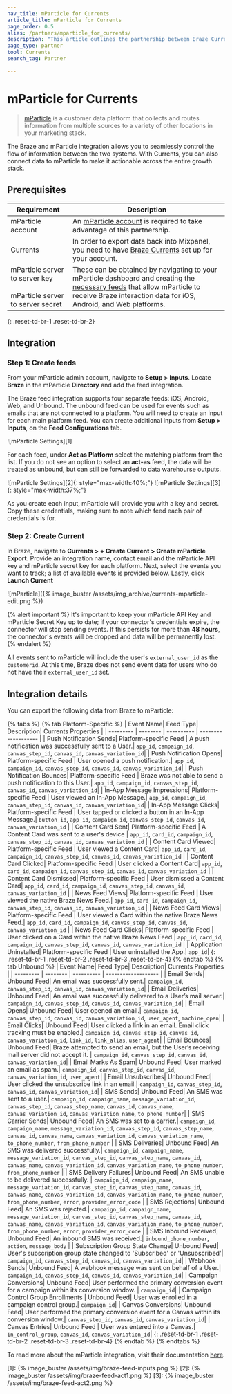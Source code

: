 ```yaml
---
nav_title: mParticle for Currents
article_title: mParticle for Currents
page_order: 0.5
alias: /partners/mparticle_for_currents/
description: "This article outlines the partnership between Braze Currents and mParticle, a customer data platform that collects and routes information between sources in your marketing stack."
page_type: partner
tool: Currents
search_tag: Partner

---
```


# mParticle for Currents

> [mParticle](https://www.mparticle.com) is a customer data platform that collects and routes information from multiple sources to a variety of other locations in your marketing stack.

The Braze and mParticle integration allows you to seamlessly control the flow of information between the two systems. With Currents, you can also connect data to mParticle to make it actionable across the entire growth stack. 

## Prerequisites

| Requirement | Description |
| ----------- | ----------- |
| mParticle account | An [mParticle account](https://app.mparticle.com/login) is required to take advantage of this partnership. |
| Currents | In order to export data back into Mixpanel, you need to have [Braze Currents]({{site.baseurl}}/user_guide/data_and_analytics/braze_currents/#access-currents) set up for your account. |
| mParticle server to server key<br><br>mParticle server to server secret | These can be obtained by navigating to your mParticle dashboard and creating the [necessary feeds](#step-1-create-feeds) that allow mParticle to receive Braze interaction data for iOS, Android, and Web platforms.|
{: .reset-td-br-1 .reset-td-br-2}

## Integration

### Step 1: Create feeds

From your mParticle admin account, navigate to __Setup > Inputs__. Locate __Braze__ in the mParticle __Directory__ and add the feed integration.

The Braze feed integration supports four separate feeds: iOS, Android, Web, and Unbound. The unbound feed can be used for events such as emails that are not connected to a platform. You will need to create an input for each main platform feed. You can create additional inputs from __Setup > Inputs__, on the __Feed Configurations__ tab.

![mParticle Settings][1]

For each feed, under __Act as Platform__ select the matching platform from the list. If you do not see an option to select an __act-as__ feed, the data will be treated as unbound, but can still be forwarded to data warehourse outputs.

![mParticle Settings][2]{: style="max-width:40%;"}  ![mParticle Settings][3]{: style="max-width:37%;"}

As you create each input, mParticle will provide you with a key and secret. Copy these credentials, making sure to note which feed each pair of credentials is for.

### Step 2: Create Current

In Braze, navigate to **Currents > + Create Current > Create mParticle Export**. Provide an integration name,  contact email and the mParticle API key and mParticle secret key for each platform. Next, select the events you want to track; a list of available events is provided below. Lastly, click **Launch Current**

![mParticle]({% image_buster /assets/img_archive/currents-mparticle-edit.png %})

{% alert important %}
It's important to keep your mParticle API Key and mParticle Secret Key up to date; if your connector's credentials expire, the connector will stop sending events. If this persists for more than **48 hours**, the connector's events will be dropped and data will be permanently lost.
{% endalert %}

All events sent to mParticle will include the user's `external_user_id` as the `customerid`. At this time, Braze does not send event data for users who do not have their `external_user_id` set.

## Integration details

You can export the following data from Braze to mParticle:

{% tabs %}
{% tab Platform-Specific %}
| Event Name| Feed Type| Description| Currents Properties |
| --------- | -------- | ---------- | ------------------- |
| Push Notification Sends| Platform-specific Feed | A push notification was successfully sent to a User.| `app_id`, `campaign_id`, `canvas_step_id`, `canvas_id`, `canvas_variation_id`|
| Push Notification Opens| Platform-specific Feed | User opened a push notification.| `app_id`, `campaign_id`, `canvas_step_id`, `canvas_id`, `canvas_variation_id`|
| Push Notification Bounces| Platform-specific Feed | Braze was not able to send a push notification to this User.| `app_id`, `campaign_id`, `canvas_step_id`, `canvas_id`, `canvas_variation_id`|
| In-App Message Impressions| Platform-specific Feed | User viewed an In-App Message.| `app_id`, `campaign_id`, `canvas_step_id`, `canvas_id`, `canvas_variation_id`|
| In-App Message Clicks| Platform-specific Feed | User tapped or clicked a button in an In-App Message.| `button_id`, `app_id`, `campaign_id`, `canvas_step_id`, `canvas_id`, `canvas_variation_id` |
| Content Card Sent| Platform-specific Feed | A Content Card was sent to a user's device                                                | `app_id`, `card_id`, `campaign_id`, `canvas_step_id`, `canvas_id`, `canvas_variation_id`  |
| Content Card Viewed| Platform-specific Feed | User viewed a Content Card| `app_id`, `card_id`, `campaign_id`, `canvas_step_id`, `canvas_id`, `canvas_variation_id`  |
| Content Card Clicked| Platform-specific Feed | User clicked a Content Card| `app_id`, `card_id`, `campaign_id`, `canvas_step_id`, `canvas_id`, `canvas_variation_id`  |
| Content Card Dismissed| Platform-specific Feed | User dismissed a Content Card| `app_id`, `card_id`, `campaign_id`, `canvas_step_id`, `canvas_id`, `canvas_variation_id`  |
| News Feed Views| Platform-specific Feed | User viewed the native Braze News Feed.| `app_id`, `card_id`, `campaign_id`, `canvas_step_id`, `canvas_id`, `canvas_variation_id`  |
| News Feed Card Views| Platform-specific Feed | User viewed a Card within the native Braze News Feed.| `app_id`, `card_id`, `campaign_id`, `canvas_step_id`, `canvas_id`, `canvas_variation_id`  |
| News Feed Card Clicks| Platform-specific Feed | User clicked on a Card within the native Braze News Feed.| `app_id`, `card_id`, `campaign_id`, `canvas_step_id`, `canvas_id`, `canvas_variation_id`  |
| Application Uninstalled| Platform-specific Feed | User uninstalled the App.| `app_id`|
{: .reset-td-br-1 .reset-td-br-2 .reset-td-br-3  .reset-td-br-4}
{% endtab %}
{% tab Unbound %}
| Event Name| Feed Type| Description| Currents Properties |
| --------- | -------- | ---------- | ------------------- |
| Email Sends| Unbound Feed| An email was successfully sent.| `campaign_id`, `canvas_step_id`, `canvas_id`, `canvas_variation_id`|
| Email Deliveries| Unbound Feed| An email was successfully delivered to a User’s mail server.| `campaign_id`, `canvas_step_id`, `canvas_id`, `canvas_variation_id`|
| Email Opens| Unbound Feed| User opened an email.| `campaign_id`, `canvas_step_id`, `canvas_id`, `canvas_variation_id`, `user_agent`, `machine_open`|
| Email Clicks| Unbound Feed| User clicked a link in an email. Email click tracking must be enabled.| `campaign_id`, `canvas_step_id`, `canvas_id`, `canvas_variation_id`, `link_id`, `link_alias`, `user_agent`|
| Email Bounces| Unbound Feed| Braze attempted to send an email, but the User’s receiving mail server did not accept it. | `campaign_id`, `canvas_step_id`, `canvas_id`, `canvas_variation_id`|
| Email Marks As Spam| Unbound Feed| User marked an email as spam.| `campaign_id`, `canvas_step_id`, `canvas_id`, `canvas_variation_id`, `user_agent`|
| Email Unsubscribes| Unbound Feed| User clicked the unsubscribe link in an email.| `campaign_id`, `canvas_step_id`, `canvas_id`, `canvas_variation_id`|
| SMS Sends| Unbound Feed| An SMS was sent to a user.| `campaign_id`, `campaign_name`, `message_variation_id`, `canvas_step_id`, `canvas_step_name`, `canvas_id`, `canvas_name`, `canvas_variation_id`, `canvas_variation_name`, `to_phone_number`|
| SMS Carrier Sends| Unbound Feed| An SMS was set to a carrier.| `campaign_id`, `campaign_name`, `message_variation_id`, `canvas_step_id`, `canvas_step_name`, `canvas_id`, `canvas_name`, `canvas_variation_id`, `canvas_variation_name`, `to_phone_number`, `from_phone_number` |
| SMS Deliveries| Unbound Feed| An SMS was delivered successfully.| `campaign_id`, `campaign_name`, `message_variation_id`, `canvas_step_id`, `canvas_step_name`, `canvas_id`, `canvas_name`, `canvas_variation_id`, `canvas_variation_name`, `to_phone_number`, `from_phone_number` |
| SMS Delivery Failures| Unbound Feed| An SMS unable to be delivered successfully.                                               | `campaign_id`, `campaign_name`, `message_variation_id`, `canvas_step_id`, `canvas_step_name`, `canvas_id`, `canvas_name`, `canvas_variation_id`, `canvas_variation_name`, `to_phone_number`, `from_phone_number`, `error`, `provider_error_code` |
| SMS Rejections| Unbound Feed| An SMS was rejected.| `campaign_id`, `campaign_name`, `message_variation_id`, `canvas_step_id`, `canvas_step_name`, `canvas_id`, `canvas_name`, `canvas_variation_id`, `canvas_variation_name`, `to_phone_number`, `from_phone_number`, `error`, `provider_error_code` |
| SMS Inbound Received| Unbound Feed| An inbound SMS was received.| `inbound_phone_number`, `action`, `message_body` |
| Subscription Group State Change| Unbound Feed| User's subscription group state changed to 'Subscribed' or 'Unsubscribed'| `campaign_id`, `canvas_step_id`, `canvas_id`, `canvas_variation_id`|
| Webhook Sends| Unbound Feed| A webhook message was sent on behalf of a User.| `campaign_id`, `canvas_step_id`, `canvas_id`, `canvas_variation_id`|
| Campaign Conversions| Unbound Feed| User performed the primary conversion event for a campaign within its conversion window.  | `campaign_id`|
| Campaign Control Group Enrollments | Unbound Feed| User was enrolled in a campaign control group.| `campaign_id`|
| Canvas Conversions| Unbound Feed| User performed the primary conversion event for a Canvas within its conversion window.| `canvas_step_id`, `canvas_id`, `canvas_variation_id`|
| Canvas Entries| Unbound Feed | User was entered into a Canvas.| `in_control_group`, `canvas_id`, `canvas_variation_id`|
{: .reset-td-br-1 .reset-td-br-2 .reset-td-br-3  .reset-td-br-4}
{% endtab %}
{% endtabs %}

To read more about the mParticle integration, visit their documentation [here](http://docs.mparticle.com/integrations/braze/feed).

[1]: {% image_buster /assets/img/braze-feed-inputs.png %}
[2]: {% image_buster /assets/img/braze-feed-act1.png %}
[3]: {% image_buster /assets/img/braze-feed-act2.png %}
